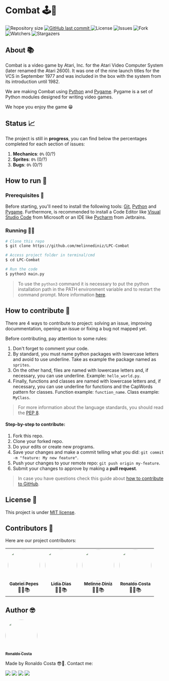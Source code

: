 # Combat 🕹🐍

<p style="text-align: left;">
    <img alt="Repository size" src="https://img.shields.io/github/repo-size/melinnediniz/LPC-Combat">
    <a href="https://github.com/atividades-lpc-2022/melinnediniz/LPC-Combat/commits/main">
        <img alt="GitHub last commit" src="https://img.shields.io/github/last-commit/melinnediniz/LPC-Combat">
    </a>
    <img alt="License" src="https://img.shields.io/badge/license-MIT-brightgreen">
    <img alt="Issues" src="https://img.shields.io/github/issues/melinnediniz/LPC-Combat">
    <img alt="Fork" src="https://img.shields.io/github/forks/melinnediniz/LPC-Combat?style=social">
    <img alt="Watchers" src="https://img.shields.io/github/watchers/melinnediniz/LPC-Combat?style=social">
    <img alt="Stargazers" src="https://img.shields.io/github/stars/melinnediniz/LPC-Combat?style=social">
</p>

## About 📚

Combat is a video game by Atari, Inc. for the Atari Video Computer System (later renamed the Atari 2600). It was one of the nine launch titles for the VCS in September 1977 and was included in the box with the system from its introduction until 1982. 

We are making Combat using [Python](https://www.python.org/) and [Pygame](https://www.pygame.org/). Pygame is a set of Python modules designed for writing video games. 

We hope you enjoy the game 😁

## Status 📈

The project is still in **progress**, you can find below the percentages completed for each section of issues:

1. **Mechanics**: `0%` (0/?)
2. **Sprites**: `0%` (0/?)
3. **Bugs**: `0%` (0/?)

## How to run 🚀

### Prerequisites 📔

Before starting, you'll need to install the following tools: [Git](https://git-scm.com), [Python](https://www.python.org/) and [Pygame](https://www.pygame.org/). Furthermore, is recommended to install a Code Editor like [Visual Studio Code](https://code.visualstudio.com/) from Microsoft or an IDE like [Pycharm](https://www.jetbrains.com/pt-br/pycharm/download/#section=windows) from Jetbrains.

### Running 👨‍💻

```bash
# Clone this repo
$ git clone https://github.com/melinnediniz/LPC-Combat

# Access project folder in terminal/cmd
$ cd LPC-Combat

# Run the code
$ python3 main.py
```
>  To use the `python3` command it is necessary to put the python installation path in the PATH environment variable and to restart the command prompt. More information [here](https://dicasdepython.com.br/resolvido-python-nao-e-reconhecido-como-um-comando-interno/).

## How to contribute 🧐

There are 4 ways to contribute to project: solving an issue, improving docummentation, opening an issue or fixing a bug not mapped yet.

Before contributing, pay attention to some rules:

1. Don't forget to comment your code.
2. By standard, you must name python packages with lowercase letters and avoid to use underline. Take as example the package named as `sprites`.
3. On the other hand, files are named with lowercase letters and, if necessary, you can use underline. Example: `hello_world.py`.
4. Finally, functions and classes are named with lowercase letters and, if necessary, you can use underline for functions and the CapWords pattern for classes. Function example: `function_name`. Class example: `MyClass`.

> For more information about the language standards, you should read the [PEP 8](https://www.python.org/dev/peps/pep-0008/).

#### Step-by-step to contribute:

1. Fork this repo.
2. Clone your forked repo.
3. Do your edits or create new programs.
4. Save your changes and make a commit telling what you did: `git commit -m "feature: My new feature"`.
5. Push your changes to your remote repo: `git push origin my-feature`.
6. Submit your changes to approve by making a **pull request**.
> In case you have questions check this guide about [how to contribute to GitHub](https://github.com/firstcontributions/first-contributions).

## License 📝 

This project is under [MIT license](https://github.com/atividades-lpc-2022/atividade_005_custom_breakout/blob/main/LICENSE).

## Contributors 🤝

Here are our project contributors:

<table>
    <tr>
        <td style="text-align: center;"><a href="https://github.com/pepes7"><img style="border-radius: 50%;" src="https://github.com/pepes7.png" width="100px;" alt=""/><br /><sub><b>Gabriel Pepes</b></sub></a><br /><a>👨‍🎓📚</a></td>
        <td style="text-align: center;"><a href="https://github.com/lidia1805"><img style="border-radius: 50%;" src="https://github.com/lidia1805.png" width="100px;" alt=""/><br /><sub><b>Lidia Dias</b></sub></a><br /><a>👨‍🎓📚</a></td>
        <td style="text-align: center;"><a href="https://github.com/melinnediniz"><img style="border-radius: 50%;" src="https://github.com/melinnediniz.png" width="100px;" alt=""/><br /><sub><b>Melinne Diniz</b></sub></a><br /><a>👨‍🎓📚</a></td>
        <td style="text-align: center;"><a href="https://github.com/ronaldocoding"><img style="border-radius: 50%;" src="https://github.com/ronaldocoding.png" width="100px;" alt=""/><br /><sub><b>Ronaldo Costa</b></sub></a><br /><a>👨‍🎓📚</a></td>
    </tr>
</table>

## Author 🤓

<a href="https://github.com/ronaldocoding">
 <img style="border-radius: 50%;" src="https://github.com/ronaldocoding.png" width="100px;" alt=""/>
 <br />
 <sub><b>Ronaldo Costa</b></sub>
</a>

Made by Ronaldo Costa 😎🖖. Contact me:

<a href = "mailto:ronaldocosta.developer@gmail.com"><img src="https://img.shields.io/badge/-Gmail-%23333?style=for-the-badge&logo=gmail&logoColor=white" target="_blank"></a>
<a href="https://www.linkedin.com/in/ronaldocoding" target="_blank"><img src="https://img.shields.io/badge/-LinkedIn-%230077B5?style=for-the-badge&logo=linkedin&logoColor=white" target="_blank"></a>
<a href="https://instagram.com/ronaldocoding" target="_blank"><img src="https://img.shields.io/badge/-Instagram-%23E4405F?style=for-the-badge&logo=instagram&logoColor=white" target="_blank"></a>
<a href="https://twitter.com/ronaldocoding" target="_blank"><img src="https://img.shields.io/badge/Twitter-1DA1F2?style=for-the-badge&logo=twitter&logoColor=white" target="_blank"></a>

